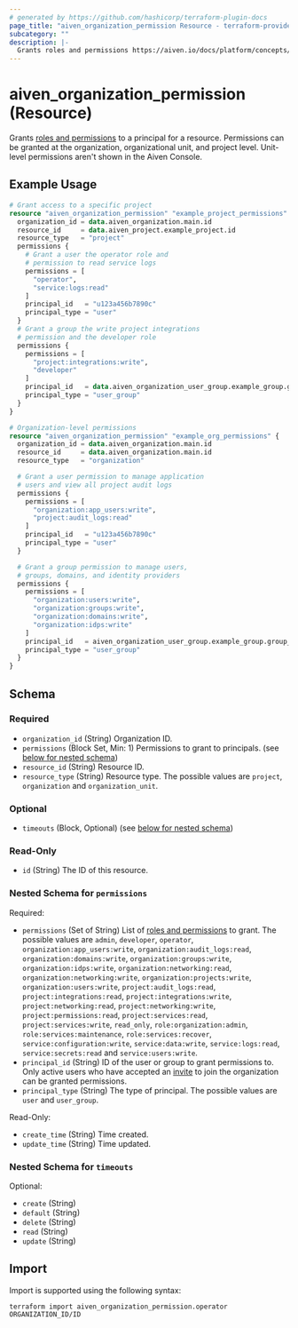 ```yaml
---
# generated by https://github.com/hashicorp/terraform-plugin-docs
page_title: "aiven_organization_permission Resource - terraform-provider-aiven"
subcategory: ""
description: |-
  Grants roles and permissions https://aiven.io/docs/platform/concepts/permissions to a principal for a resource. Permissions can be granted at the organization, organizational unit, and project level. Unit-level permissions aren't shown in the Aiven Console.
---
```


# aiven_organization_permission (Resource)

Grants [roles and permissions](https://aiven.io/docs/platform/concepts/permissions) to a principal for a resource. Permissions can be granted at the organization, organizational unit, and project level. Unit-level permissions aren't shown in the Aiven Console.

## Example Usage

```terraform
# Grant access to a specific project
resource "aiven_organization_permission" "example_project_permissions" {
  organization_id = data.aiven_organization.main.id
  resource_id     = data.aiven_project.example_project.id
  resource_type   = "project"
  permissions {
    # Grant a user the operator role and 
    # permission to read service logs
    permissions = [
      "operator",
      "service:logs:read"
    ]
    principal_id   = "u123a456b7890c"
    principal_type = "user"
  }
  # Grant a group the write project integrations 
  # permission and the developer role 
  permissions {
    permissions = [
      "project:integrations:write",
      "developer"
    ]
    principal_id   = data.aiven_organization_user_group.example_group.group_id
    principal_type = "user_group"
  }
}

# Organization-level permissions
resource "aiven_organization_permission" "example_org_permissions" {
  organization_id = data.aiven_organization.main.id
  resource_id     = data.aiven_organization.main.id
  resource_type   = "organization"

  # Grant a user permission to manage application 
  # users and view all project audit logs
  permissions {
    permissions = [
      "organization:app_users:write",
      "project:audit_logs:read"
    ]
    principal_id   = "u123a456b7890c" 
    principal_type = "user"
  }

  # Grant a group permission to manage users,
  # groups, domains, and identity providers
  permissions {
    permissions = [
      "organization:users:write",
      "organization:groups:write",
      "organization:domains:write",
      "organization:idps:write"
    ]
    principal_id   = aiven_organization_user_group.example_group.group_id
    principal_type = "user_group"
  }
}
```

<!-- schema generated by tfplugindocs -->
## Schema

### Required

- `organization_id` (String) Organization ID.
- `permissions` (Block Set, Min: 1) Permissions to grant to principals. (see [below for nested schema](#nestedblock--permissions))
- `resource_id` (String) Resource ID.
- `resource_type` (String) Resource type. The possible values are `project`, `organization` and `organization_unit`.

### Optional

- `timeouts` (Block, Optional) (see [below for nested schema](#nestedblock--timeouts))

### Read-Only

- `id` (String) The ID of this resource.

<a id="nestedblock--permissions"></a>
### Nested Schema for `permissions`

Required:

- `permissions` (Set of String) List of [roles and permissions](https://aiven.io/docs/platform/concepts/permissions) to grant. The possible values are `admin`, `developer`, `operator`, `organization:app_users:write`, `organization:audit_logs:read`, `organization:domains:write`, `organization:groups:write`, `organization:idps:write`, `organization:networking:read`, `organization:networking:write`, `organization:projects:write`, `organization:users:write`, `project:audit_logs:read`, `project:integrations:read`, `project:integrations:write`, `project:networking:read`, `project:networking:write`, `project:permissions:read`, `project:services:read`, `project:services:write`, `read_only`, `role:organization:admin`, `role:services:maintenance`, `role:services:recover`, `service:configuration:write`, `service:data:write`, `service:logs:read`, `service:secrets:read` and `service:users:write`.
- `principal_id` (String) ID of the user or group to grant permissions to. Only active users who have accepted an [invite](https://aiven.io/docs/platform/howto/manage-org-users) to join the organization can be granted permissions.
- `principal_type` (String) The type of principal. The possible values are `user` and `user_group`.

Read-Only:

- `create_time` (String) Time created.
- `update_time` (String) Time updated.


<a id="nestedblock--timeouts"></a>
### Nested Schema for `timeouts`

Optional:

- `create` (String)
- `default` (String)
- `delete` (String)
- `read` (String)
- `update` (String)

## Import

Import is supported using the following syntax:

```shell
terraform import aiven_organization_permission.operator ORGANIZATION_ID/ID
```
